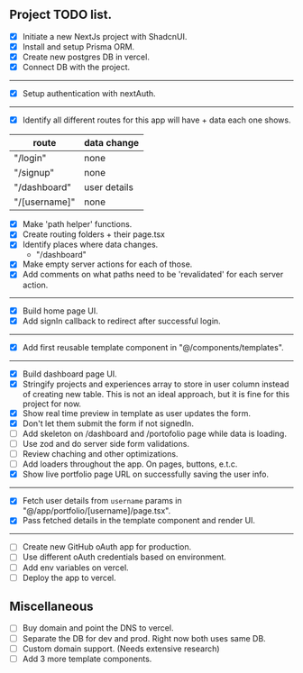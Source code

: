 ## Project TODO list.

- [x] Initiate a new NextJs project with ShadcnUI.
- [x] Install and setup Prisma ORM.
- [x] Create new postgres DB in vercel.
- [x] Connect DB with the project.

---

- [x] Setup authentication with nextAuth.

---

- [x] Identify all different routes for this app will have + data each one shows.

| route         | data change  |
| ------------- | ------------ |
| "/login"      | none         |
| "/signup"     | none         |
| "/dashboard"  | user details |
| "/[username]" | none         |

- [x] Make 'path helper' functions.
- [x] Create routing folders + their page.tsx
- [x] Identify places where data changes.
  - "/dashboard"
- [x] Make empty server actions for each of those.
- [x] Add comments on what paths need to be 'revalidated' for each server action.

---

- [x] Build home page UI.
- [x] Add signIn callback to redirect after successful login.

---

- [x] Add first reusable template component in "@/components/templates".

---

- [x] Build dashboard page UI.
- [x] Stringify projects and experiences array to store in user column instead of creating new table. This is not an ideal approach, but it is fine for this project for now.
- [x] Show real time preview in template as user updates the form.
- [x] Don't let them submit the form if not signedIn.
- [ ] Add skeleton on /dashboard and /portofolio page while data is loading.
- [ ] Use zod and do server side form validations.
- [ ] Review chaching and other optimizations.
- [ ] Add loaders throughout the app. On pages, buttons, e.t.c.
- [x] Show live portfolio page URL on successfully saving the user info.

---

- [x] Fetch user details from `username` params in "@/app/portfolio/[username]/page.tsx".
- [x] Pass fetched details in the template component and render UI.

---

- [ ] Create new GitHub oAuth app for production.
- [ ] Use different oAuth credentials based on environment.
- [ ] Add env variables on vercel.
- [ ] Deploy the app to vercel.

## Miscellaneous

- [ ] Buy domain and point the DNS to vercel.
- [ ] Separate the DB for dev and prod. Right now both uses same DB.
- [ ] Custom domain support. (Needs extensive research)
- [ ] Add 3 more template components.
